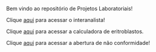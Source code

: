 Bem vindo ao repositório de Projetos Laboratoriais!

Clique <a href="https://bhcastro.github.io/Projetos/Lab/interanalista/index/hemato.html">aqui</a> para acessar o interanalista!

Clique <a href="https://bhcastro.github.io/Projetos/Lab/calculadoras/index/calculadoras.html">aqui</a> para acessar a calculadora de eritroblastos.

Clique <a href="https://bhcastro.github.io/Projetos/Lab/gestao/qualidade_continua/index/nao_conformidade.html">aqui</a> para acessar a abertura de não conformidade!